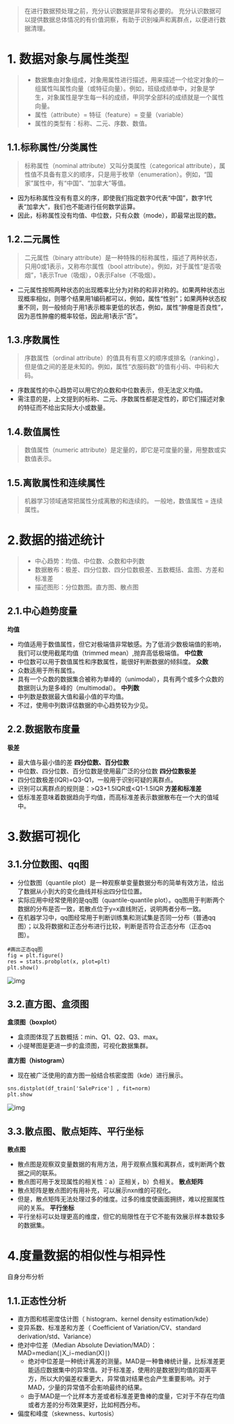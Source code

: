 > 在进行数据预处理之前，充分认识数据是非常有必要的。
> 充分认识数据可以提供数据总体情况的有价值洞察，有助于识别噪声和离群点，以便进行数据清理。

# 1. 数据对象与属性类型

> * 数据集由对象组成，对象用属性进行描述，用来描述一个给定对象的一组属性叫属性向量（或特征向量）。例如，班级成绩单中，对象是学生，对象属性是学生每一科的成绩，甲同学全部科的成绩就是一个属性向量。
> * 属性（attribute）= 特征（feature）= 变量（variable）
> * 属性的类型有：标称、二元、序数、数值。

## 1.1.标称属性/分类属性

> 标称属性（nominal attribute）又叫分类属性（categorical attribute），属性值不具备有意义的顺序，只是用于枚举（enumeration）。例如，“国家”属性中，有“中国”、“加拿大”等值。

* 因为标称属性没有有意义的序，即使我们指定数字0代表“中国”，数字1代表“加拿大”，我们也不能进行任何数学运算。
* 因此，标称属性没有均值、中位数，只有众数（mode），即最常出现的数。

## 1.2.二元属性

> 二元属性（binary attribute）是一种特殊的标称属性，描述了两种状态，只用0或1表示，又称布尔属性（bool attribute）。例如，对于属性“是否吸烟”，1表示True（吸烟），0表示False（不吸烟）。

* 二元属性按照两种状态的出现概率比分为对称的和非对称的。如果两种状态出现概率相似，则哪个结果用1编码都可以，例如，属性“性别”；如果两种状态权重不同，则一般倾向于用1表示概率更低的状态，例如，属性“肿瘤是否良性”，因为恶性肿瘤的概率较低，因此用1表示“否”。

## 1.3.序数属性

> 序数属性（ordinal attribute）的值具有有意义的顺序或排名（ranking），但是值之间的差是未知的。例如，属性“衣服码数”的值有小码、中码和大码。

* 序数属性的中心趋势可以用它的众数和中位数表示，但无法定义均值。
* 需注意的是，上文提到的标称、二元、序数属性都是定性的，即它们描述对象的特征而不给出实际大小或数量。

## 1.4.数值属性

> 数值属性（numeric attribute）是定量的，即它是可度量的量，用整数或实数值表示。

## 1.5.离散属性和连续属性

> 机器学习领域通常把属性分成离散的和连续的。
> 一般地，数值属性 = 连续属性。

# 2.数据的描述统计

> * 中心趋势：均值、中位数、众数和中列数
> * 数据散布：极差、四分位数、四分位数极差、五数概括、盒图、方差和标准差
> * 描述图形：分位数图。直方图、散点图

## 2.1.中心趋势度量

**均值**

* 均值适用于数值属性，但它对极端值非常敏感。为了低消少数极端值的影响，我们可以使用截尾均值（trimmed mean）,抛弃高低极端值。
  **中位数**
* 中位数可以用于数值属性和序数属性，能很好判断数据的倾斜度。
  **众数**
* 众数适用于所有属性。
* 具有一个众数的数据集合被称为单峰的（unimodal），具有两个或多个众数的数据则认为是多峰的（multimodal）。
  **中列数**
* 中列数是数据最大值和最小值的平均值。
* 不过，使用中列数评估数据的中心趋势较为少见。

## 2.2.数据散布度量

**极差**

* 最大值与最小值的差
  **四分位数、百分位数**
* 中位数、四分位数、百分位数是使用最广泛的分位数
  **四分位数极差**
* 四分位数极差(IQR)=Q3-Q1，一般用于识别可疑的离群点。
* 识别可以离群点的规则是：>Q3+1.5IQR或<Q1-1.5IQR
  **方差和标准差**
* 低标准差意味着数据趋向于均值，而高标准差表示数据散布在一个大的值域中。

# 3.数据可视化

## 3.1.分位数图、qq图

* 分位数图（quantile plot）是一种观察单变量数据分布的简单有效方法，绘出了数据从小到大的变化曲线并标出四分位位置。
* 实际应用中经常使用的是qq图（quantile-quantile plot）。qq图用于判断两个数据的分布是否一致，若散点位于y=x直线附近，说明两者分布一致。
* 在机器学习中，qq图经常用于判断训练集和测试集是否同一分布（普通qq图）；以及将数据和正态分布进行比较，判断是否符合正态分布（正态qq 图）。

```
#画出正态qq图
fig = plt.figure()
res = stats.probplot(x, plot=plt)
plt.show()
```

![img](Acknowledging_Data.assets/333FFEB3-3178-401A-9C7E-BA7F197B1FB9.png)

## 3.2.直方图、盒须图

**盒须图（boxplot）**

* 盒须图体现了五数概括：min、Q1、Q2、Q3、max。
* 小提琴图是更进一步的盒须图，可视化数据集群。

**直方图（histogram）**

* 现在被广泛使用的直方图一般结合核密度图（kde）进行展示。

```
sns.distplot(df_train['SalePrice'] , fit=norm)
plt.show
```

![img](Acknowledging_Data.assets/F5856DD2-B9CD-447C-AAB6-B4E4F42A8091.png)

## 3.3.散点图、散点矩阵、平行坐标

**散点图**

* 散点图是观察双变量数据的有用方法，用于观察点簇和离群点，或判断两个数据之间的联系。
* 散点图可用于发现属性的相关性：a）正相关，b）负相关。
  **散点矩阵**
* 散点矩阵是散点图的有用补充，可以展示nxn维的可视化。
* 但是，散点矩阵无法处理过多的维度。过多的维度使画面拥挤，难以挖掘属性间的关系。
  **平行坐标**
* 平行坐标可以处理更高的维度，但它的局限性在于它不能有效展示样本数较多的数据集。

# 4.度量数据的相似性与相异性

自身分布分析

## 1.1.正态性分析

* 直方图和核密度估计图（
  histogram、kernel density estimation/kde）
* 变异系数、标准差和方差（
  Coefficient of Variation/CV、standard derivation/std、Variance）
* 绝对中位差（Median Absolute Deviation/MAD）：MAD=median(∣X_i−median(X)∣)
  * 绝对中位差是一种统计离差的测量。MAD是一种鲁棒统计量，比标准差更能适应数据集中的异常值。对于标准差，使用的是数据到均值的距离平方，所以大的偏差权重更大，异常值对结果也会产生重要影响。对于MAD，少量的异常值不会影响最终的结果。
  * 由于MAD是一个比样本方差或者标准差更鲁棒的度量，它对于不存在均值或者方差的分布效果更好，比如柯西分布。
* 偏度和峰度（skewness、kurtosis）